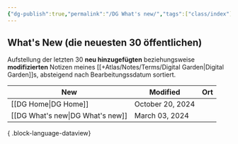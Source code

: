 ```yaml
---
{"dg-publish":true,"permalink":"/DG What's new/","tags":["class/index"],"noteIcon":"","updated":"2024-03-03T13:22:41.923+01:00"}
---
```


## What's New (die neuesten 30 öffentlichen)
Aufstellung der letzten 30 **neu hinzugefügten** beziehungsweise **modifizierten** Notizen meines [[+Atlas/Notes/Terms/Digital Garden\|Digital Garden]]s, absteigend nach Bearbeitungssdatum sortiert. 


| New                                 | Modified         | Ort |
| ----------------------------------- | ---------------- | --- |
| [[DG Home\|DG Home]]             | October 20, 2024 |     |
| [[DG What's new\|DG What's new]] | March 03, 2024   |     |

{ .block-language-dataview}


